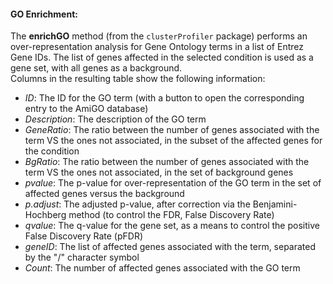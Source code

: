 #### <a name='goenrich'></a>GO Enrichment:

The **enrichGO** method (from the `clusterProfiler` package) performs an over-representation analysis for Gene Ontology terms in a list of Entrez Gene IDs.
The list of genes affected in the selected condition is used as a gene set, with all genes as a background. <br>
Columns in the resulting table show the following information: <br>

- *ID*: The ID for the GO term (with a button to open the corresponding entry to the AmiGO database)
- *Description*: The description of the GO term
- *GeneRatio*: The ratio between the number of genes associated with the term VS the ones not associated, in the subset of the affected genes for the condition
- *BgRatio*: The ratio between the number of genes associated with the term VS the ones not associated, in the set of background genes
- *pvalue*: The p-value for over-representation of the GO term in the set of affected genes versus the background
- *p.adjust*: The adjusted p-value, after correction via the Benjamini-Hochberg method (to control the FDR, False Discovery Rate)
- *qvalue*: The q-value for the gene set, as a means to control the positive False Discovery Rate (pFDR)
- *geneID*: The list of affected genes associated with the term, separated by the "/" character symbol
- *Count*: The number of affected genes associated with the GO term
